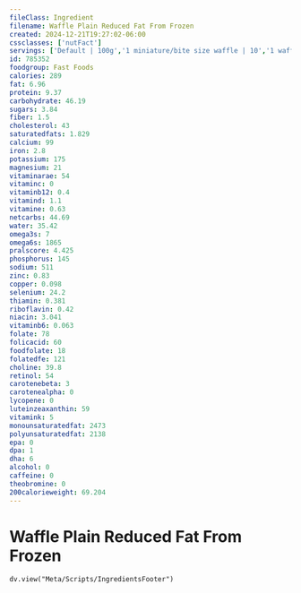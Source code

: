 ```yaml
---
fileClass: Ingredient
filename: Waffle Plain Reduced Fat From Frozen
created: 2024-12-21T19:27:02-06:00
cssclasses: ['nutFact']
servings: ['Default | 100g','1 miniature/bite size waffle | 10','1 waffle | 40','1 thick / belgian waffle | 55','1 pouch | 65','1 stick | 35']
id: 785352
foodgroup: Fast Foods
calories: 289
fat: 6.96
protein: 9.37
carbohydrate: 46.19
sugars: 3.84
fiber: 1.5
cholesterol: 43
saturatedfats: 1.829
calcium: 99
iron: 2.8
potassium: 175
magnesium: 21
vitaminarae: 54
vitaminc: 0
vitaminb12: 0.4
vitamind: 1.1
vitamine: 0.63
netcarbs: 44.69
water: 35.42
omega3s: 7
omega6s: 1865
pralscore: 4.425
phosphorus: 145
sodium: 511
zinc: 0.83
copper: 0.098
selenium: 24.2
thiamin: 0.381
riboflavin: 0.42
niacin: 3.041
vitaminb6: 0.063
folate: 78
folicacid: 60
foodfolate: 18
folatedfe: 121
choline: 39.8
retinol: 54
carotenebeta: 3
carotenealpha: 0
lycopene: 0
luteinzeaxanthin: 59
vitamink: 5
monounsaturatedfat: 2473
polyunsaturatedfat: 2138
epa: 0
dpa: 1
dha: 6
alcohol: 0
caffeine: 0
theobromine: 0
200calorieweight: 69.204
---
```


# Waffle Plain Reduced Fat From Frozen

```dataviewjs
dv.view("Meta/Scripts/IngredientsFooter")
```